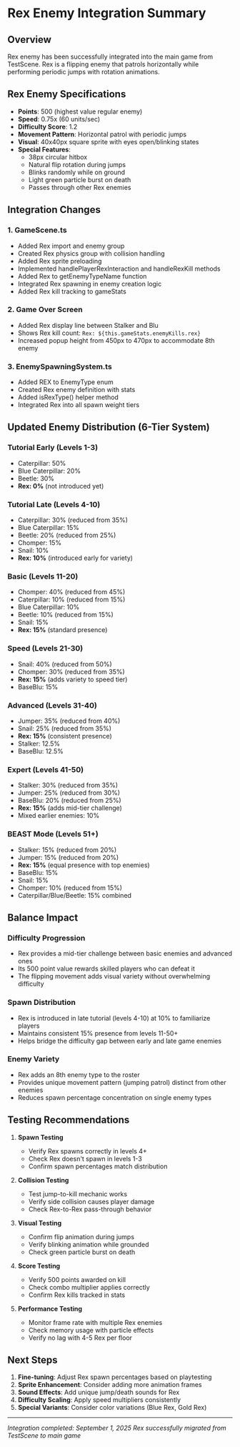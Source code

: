 # Rex Enemy Integration Summary

## Overview
Rex enemy has been successfully integrated into the main game from TestScene. Rex is a flipping enemy that patrols horizontally while performing periodic jumps with rotation animations.

## Rex Enemy Specifications
- **Points**: 500 (highest value regular enemy)
- **Speed**: 0.75x (60 units/sec)
- **Difficulty Score**: 1.2
- **Movement Pattern**: Horizontal patrol with periodic jumps
- **Visual**: 40x40px square sprite with eyes open/blinking states
- **Special Features**:
  - 38px circular hitbox
  - Natural flip rotation during jumps
  - Blinks randomly while on ground
  - Light green particle burst on death
  - Passes through other Rex enemies

## Integration Changes

### 1. GameScene.ts
- Added Rex import and enemy group
- Created Rex physics group with collision handling
- Added Rex sprite preloading
- Implemented handlePlayerRexInteraction and handleRexKill methods
- Added Rex to getEnemyTypeName function
- Integrated Rex spawning in enemy creation logic
- Added Rex kill tracking to gameStats

### 2. Game Over Screen
- Added Rex display line between Stalker and Blu
- Shows Rex kill count: `Rex: ${this.gameStats.enemyKills.rex}`
- Increased popup height from 450px to 470px to accommodate 8th enemy

### 3. EnemySpawningSystem.ts
- Added REX to EnemyType enum
- Created Rex enemy definition with stats
- Added isRexType() helper method
- Integrated Rex into all spawn weight tiers

## Updated Enemy Distribution (6-Tier System)

### Tutorial Early (Levels 1-3)
- Caterpillar: 50%
- Blue Caterpillar: 20%
- Beetle: 30%
- **Rex: 0%** (not introduced yet)

### Tutorial Late (Levels 4-10)
- Caterpillar: 30% (reduced from 35%)
- Blue Caterpillar: 15%
- Beetle: 20% (reduced from 25%)
- Chomper: 15%
- Snail: 10%
- **Rex: 10%** (introduced early for variety)

### Basic (Levels 11-20)
- Chomper: 40% (reduced from 45%)
- Caterpillar: 10% (reduced from 15%)
- Blue Caterpillar: 10%
- Beetle: 10% (reduced from 15%)
- Snail: 15%
- **Rex: 15%** (standard presence)

### Speed (Levels 21-30)
- Snail: 40% (reduced from 50%)
- Chomper: 30% (reduced from 35%)
- **Rex: 15%** (adds variety to speed tier)
- BaseBlu: 15%

### Advanced (Levels 31-40)
- Jumper: 35% (reduced from 40%)
- Snail: 25% (reduced from 35%)
- **Rex: 15%** (consistent presence)
- Stalker: 12.5%
- BaseBlu: 12.5%

### Expert (Levels 41-50)
- Stalker: 30% (reduced from 35%)
- Jumper: 25% (reduced from 30%)
- BaseBlu: 20% (reduced from 25%)
- **Rex: 15%** (adds mid-tier challenge)
- Mixed earlier enemies: 10%

### BEAST Mode (Levels 51+)
- Stalker: 15% (reduced from 20%)
- Jumper: 15% (reduced from 20%)
- **Rex: 15%** (equal presence with top enemies)
- BaseBlu: 15%
- Snail: 15%
- Chomper: 10% (reduced from 15%)
- Caterpillar/Blue/Beetle: 15% combined

## Balance Impact

### Difficulty Progression
- Rex provides a mid-tier challenge between basic enemies and advanced ones
- Its 500 point value rewards skilled players who can defeat it
- The flipping movement adds visual variety without overwhelming difficulty

### Spawn Distribution
- Rex is introduced in late tutorial (levels 4-10) at 10% to familiarize players
- Maintains consistent 15% presence from levels 11-50+
- Helps bridge the difficulty gap between early and late game enemies

### Enemy Variety
- Rex adds an 8th enemy type to the roster
- Provides unique movement pattern (jumping patrol) distinct from other enemies
- Reduces spawn percentage concentration on single enemy types

## Testing Recommendations

1. **Spawn Testing**
   - Verify Rex spawns correctly in levels 4+
   - Check Rex doesn't spawn in levels 1-3
   - Confirm spawn percentages match distribution

2. **Collision Testing**
   - Test jump-to-kill mechanic works
   - Verify side collision causes player damage
   - Check Rex-to-Rex pass-through behavior

3. **Visual Testing**
   - Confirm flip animation during jumps
   - Verify blinking animation while grounded
   - Check green particle burst on death

4. **Score Testing**
   - Verify 500 points awarded on kill
   - Check combo multiplier applies correctly
   - Confirm Rex kills tracked in stats

5. **Performance Testing**
   - Monitor frame rate with multiple Rex enemies
   - Check memory usage with particle effects
   - Verify no lag with 4-5 Rex per floor

## Next Steps

1. **Fine-tuning**: Adjust Rex spawn percentages based on playtesting
2. **Sprite Enhancement**: Consider adding more animation frames
3. **Sound Effects**: Add unique jump/death sounds for Rex
4. **Difficulty Scaling**: Apply speed multipliers consistently
5. **Special Variants**: Consider color variations (Blue Rex, Gold Rex)

---
*Integration completed: September 1, 2025*
*Rex successfully migrated from TestScene to main game*